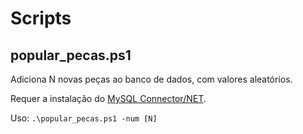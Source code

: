 # Scripts

## popular_pecas.ps1
Adiciona N novas peças ao banco de dados, com valores aleatórios.

Requer a instalação do [MySQL Connector/NET](https://dev.mysql.com/downloads/connector/net/).

Uso: `.\popular_pecas.ps1 -num [N]`
